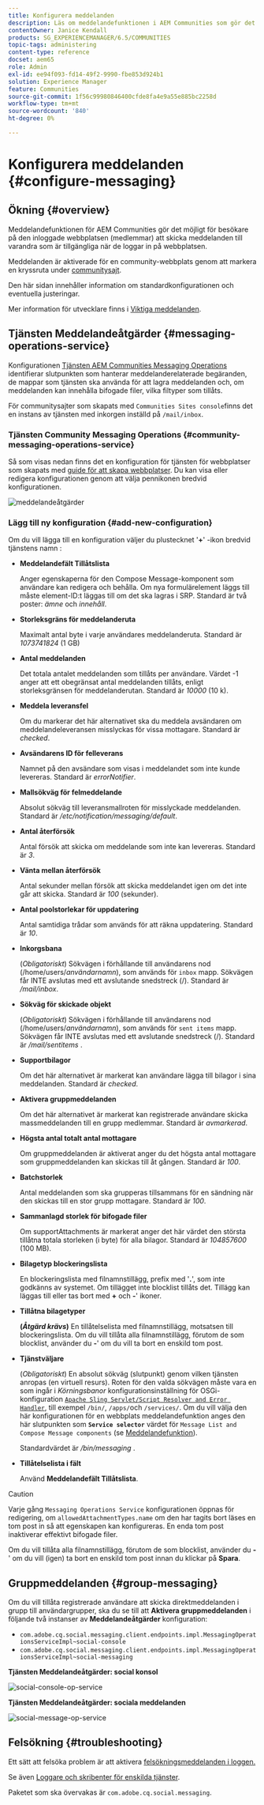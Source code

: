 ```yaml
---
title: Konfigurera meddelanden
description: Läs om meddelandefunktionen i AEM Communities som gör det möjligt för besökare på den inloggade webbplatsen (medlemmar) att skicka meddelanden till varandra.
contentOwner: Janice Kendall
products: SG_EXPERIENCEMANAGER/6.5/COMMUNITIES
topic-tags: administering
content-type: reference
docset: aem65
role: Admin
exl-id: ee94f093-fd14-49f2-9990-fbe853d924b1
solution: Experience Manager
feature: Communities
source-git-commit: 1f56c99980846400cfde8fa4e9a55e885bc2258d
workflow-type: tm+mt
source-wordcount: '840'
ht-degree: 0%

---
```


# Konfigurera meddelanden {#configure-messaging}

## Ökning {#overview}

Meddelandefunktionen för AEM Communities gör det möjligt för besökare på den inloggade webbplatsen (medlemmar) att skicka meddelanden till varandra som är tillgängliga när de loggar in på webbplatsen.

Meddelanden är aktiverade för en community-webbplats genom att markera en kryssruta under [communitysajt](/help/communities/sites-console.md).

Den här sidan innehåller information om standardkonfigurationen och eventuella justeringar.

Mer information för utvecklare finns i [Viktiga meddelanden](/help/communities/essentials-messaging.md).

## Tjänsten Meddelandeåtgärder {#messaging-operations-service}

Konfigurationen [Tjänsten AEM Communities Messaging Operations](https://localhost:4502/system/console/configMgr/com.adobe.cq.social.messaging.client.endpoints.impl.MessagingOperationsServiceImpl) identifierar slutpunkten som hanterar meddelanderelaterade begäranden, de mappar som tjänsten ska använda för att lagra meddelanden och, om meddelanden kan innehålla bifogade filer, vilka filtyper som tillåts.

För communitysajter som skapats med `Communities Sites console`finns det en instans av tjänsten med inkorgen inställd på `/mail/inbox`.

### Tjänsten Community Messaging Operations {#community-messaging-operations-service}

Så som visas nedan finns det en konfiguration för tjänsten för webbplatser som skapats med [guide för att skapa webbplatser](/help/communities/sites-console.md). Du kan visa eller redigera konfigurationen genom att välja pennikonen bredvid konfigurationen.

![meddelandeåtgärder](assets/messaging-operations.png)

### Lägg till ny konfiguration {#add-new-configuration}

Om du vill lägga till en konfiguration väljer du plustecknet &#39;**+**&#39; -ikon bredvid tjänstens namn :

* **Meddelandefält Tillåtslista**

  Anger egenskaperna för den Compose Message-komponent som användare kan redigera och behålla. Om nya formulärelement läggs till måste element-ID:t läggas till om det ska lagras i SRP. Standard är två poster: *ämne* och *innehåll*.

* **Storleksgräns för meddelanderuta**

  Maximalt antal byte i varje användares meddelanderuta. Standard är *1073741824* (1 GB)

* **Antal meddelanden**

  Det totala antalet meddelanden som tillåts per användare. Värdet -1 anger att ett obegränsat antal meddelanden tillåts, enligt storleksgränsen för meddelanderutan. Standard är *10000* (10 k).

* **Meddela leveransfel**

  Om du markerar det här alternativet ska du meddela avsändaren om meddelandeleveransen misslyckas för vissa mottagare. Standard är *checked*.

* **Avsändarens ID för felleverans**

  Namnet på den avsändare som visas i meddelandet som inte kunde levereras. Standard är *errorNotifier*.

* **Mallsökväg för felmeddelande**

  Absolut sökväg till leveransmallroten för misslyckade meddelanden. Standard är */etc/notification/messaging/default*.

* **Antal återförsök**

  Antal försök att skicka om meddelande som inte kan levereras. Standard är *3*.

* **Vänta mellan återförsök**

  Antal sekunder mellan försök att skicka meddelandet igen om det inte går att skicka. Standard är *100* (sekunder).

* **Antal poolstorlekar för uppdatering**

  Antal samtidiga trådar som används för att räkna uppdatering. Standard är *10*.

* **Inkorgsbana**

  (*Obligatoriskt*) Sökvägen i förhållande till användarens nod (/home/users/*användarnamn*), som används för `inbox` mapp. Sökvägen får INTE avslutas med ett avslutande snedstreck (/). Standard är */mail/inbox*.

* **Sökväg för skickade objekt**

  (*Obligatoriskt*) Sökvägen i förhållande till användarens nod (/home/users/*användarnamn*), som används för `sent items` mapp. Sökvägen får INTE avslutas med ett avslutande snedstreck (/). Standard är */mail/sentitems* .

* **Supportbilagor**

  Om det här alternativet är markerat kan användare lägga till bilagor i sina meddelanden. Standard är *checked*.

* **Aktivera gruppmeddelanden**

  Om det här alternativet är markerat kan registrerade användare skicka massmeddelanden till en grupp medlemmar. Standard är *avmarkerad*.

* **Högsta antal totalt antal mottagare**

  Om gruppmeddelanden är aktiverat anger du det högsta antal mottagare som gruppmeddelanden kan skickas till åt gången. Standard är *100*.

* **Batchstorlek**

  Antal meddelanden som ska grupperas tillsammans för en sändning när den skickas till en stor grupp mottagare. Standard är *100*.

* **Sammanlagd storlek för bifogade filer**

  Om supportAttachments är markerat anger det här värdet den största tillåtna totala storleken (i byte) för alla bilagor. Standard är *104857600* (100 MB).

* **Bilagetyp blockeringslista**

  En blockeringslista med filnamnstillägg, prefix med &#39;**.**&#39;, som inte godkänns av systemet. Om tillägget inte blocklist tillåts det. Tillägg kan läggas till eller tas bort med **+** och **-**&#39; ikoner.

* **Tillåtna bilagetyper**

  **(*Åtgärd krävs*)** En tillåtelselista med filnamnstillägg, motsatsen till blockeringslista. Om du vill tillåta alla filnamnstillägg, förutom de som blocklist, använder du **-**&#39; om du vill ta bort en enskild tom post.

* **Tjänstväljare**

  (*Obligatoriskt*) En absolut sökväg (slutpunkt) genom vilken tjänsten anropas (en virtuell resurs). Roten för den valda sökvägen måste vara en som ingår i *Körningsbanor* konfigurationsinställning för OSGi-konfiguration [`Apache Sling Servlet/Script Resolver and Error Handler`](https://localhost:4502/system/console/configMgr/org.apache.sling.servlets.resolver.SlingServletResolver), till exempel `/bin/`, `/apps/`och `/services/`. Om du vill välja den här konfigurationen för en webbplats meddelandefunktion anges den här slutpunkten som **`Service selector`** värdet för `Message List and Compose Message components` (se [Meddelandefunktion](/help/communities/configure-messaging.md)).

  Standardvärdet är */bin/messaging* .

* **Tillåtelselista i fält**

  Använd **Meddelandefält Tillåtslista**.

>[!CAUTION]
>
>Varje gång `Messaging Operations Service` konfigurationen öppnas för redigering, om `allowedAttachmentTypes.name` om den har tagits bort läses en tom post in så att egenskapen kan konfigureras. En enda tom post inaktiverar effektivt bifogade filer.
>
>Om du vill tillåta alla filnamnstillägg, förutom de som blocklist, använder du **-**&#39; om du vill (igen) ta bort en enskild tom post innan du klickar på **Spara**.

## Gruppmeddelanden {#group-messaging}

Om du vill tillåta registrerade användare att skicka direktmeddelanden i grupp till användargrupper, ska du se till att **Aktivera gruppmeddelanden** i följande två instanser av **Meddelandeåtgärder** konfiguration:

* `com.adobe.cq.social.messaging.client.endpoints.impl.MessagingOperationsServiceImpl~social-console`
* `com.adobe.cq.social.messaging.client.endpoints.impl.MessagingOperationsServiceImpl~social-messaging`

**Tjänsten Meddelandeåtgärder: social konsol**

![social-console-op-service](assets/social-console-op-service.png)

**Tjänsten Meddelandeåtgärder: sociala meddelanden**

![social-message-op-service](assets/social-message-op-service.png)

## Felsökning {#troubleshooting}

Ett sätt att felsöka problem är att aktivera [felsökningsmeddelanden i loggen.](/help/sites-administering/troubleshooting.md)

Se även [Loggare och skribenter för enskilda tjänster](/help/sites-deploying/configure-logging.md#loggers-and-writers-for-individual-services).

Paketet som ska övervakas är `com.adobe.cq.social.messaging`.
